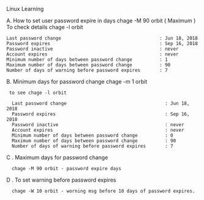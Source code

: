 Linux Learning

 A. How to set user password expire in days
     chage -M 90 orbit ( Maximum )
    To check details chage -l orbit
    
    Last password change                                    : Jun 18, 2018
    Password expires                                        : Sep 16, 2018
    Password inactive                                       : never
    Account expires                                         : never
    Minimum number of days between password change          : 1
    Maximum number of days between password change          : 90
    Number of days of warning before password expires       : 7
 B. Minimum days for password change
     chage -m 1 orbit
     
     to see chage -l orbit
      
      Last password change                                    : Jun 18, 2018
      Password expires                                        : Sep 16, 2018
      Password inactive                                       : never
      Account expires                                         : never
      Minimum number of days between password change          : 0
      Maximum number of days between password change          : 90
      Number of days of warning before password expires       : 7
C . Maximum days for password change 
       
      chage -M 90 orbit - password expire days
D . To set warning before password expires

      chage -W 10 orbit - worning msg before 10 days of password expires.
